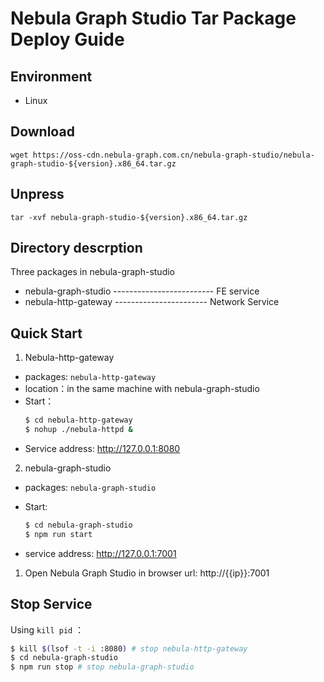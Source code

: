 # Nebula Graph Studio Tar Package Deploy Guide

## Environment
- Linux

## Download
`wget https://oss-cdn.nebula-graph.com.cn/nebula-graph-studio/nebula-graph-studio-${version}.x86_64.tar.gz`

## Unpress
`tar -xvf nebula-graph-studio-${version}.x86_64.tar.gz`


## Directory descrption
Three packages in nebula-graph-studio 
- nebula-graph-studio ------------------------- FE service
- nebula-http-gateway ----------------------- Network Service


## Quick Start

1. Nebula-http-gateway
- packages: `nebula-http-gateway`
- location：in the same machine with nebula-graph-studio
- Start：
  ```bash
  $ cd nebula-http-gateway
  $ nohup ./nebula-httpd &
  ```
- Service address: http://127.0.0.1:8080

2. nebula-graph-studio
- packages: `nebula-graph-studio`

- Start:
  ```bash
  $ cd nebula-graph-studio
  $ npm run start
  ```
- service address: http://127.0.0.1:7001

1. Open Nebula Graph Studio in browser
url: http://{{ip}}:7001


## Stop Service
Using `kill pid` ：

```bash
$ kill $(lsof -t -i :8080) # stop nebula-http-gateway
$ cd nebula-graph-studio
$ npm run stop # stop nebula-graph-studio
```


